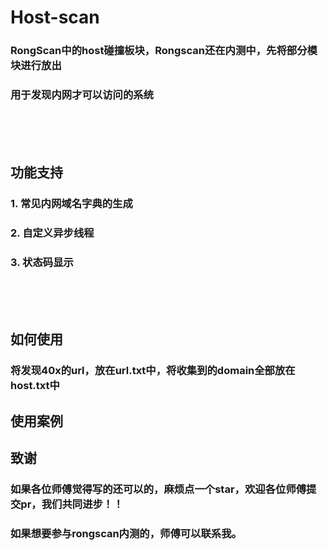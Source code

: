 # Host-scan
### RongScan中的host碰撞板块，Rongscan还在内测中，先将部分模块进行放出
### 用于发现内网才可以访问的系统
<br>
<br>
<br>

## 功能支持
### 1. 常见内网域名字典的生成 
### 2. 自定义异步线程
### 3. 状态码显示
<br>
<br>
<br>

## 如何使用
### 将发现40x的url，放在url.txt中，将收集到的domain全部放在host.txt中


## 使用案例



## 致谢
### 如果各位师傅觉得写的还可以的，麻烦点一个star，欢迎各位师傅提交pr，我们共同进步！！
### 如果想要参与rongscan内测的，师傅可以联系我。

